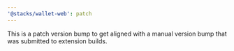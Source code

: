 ```yaml
---
'@stacks/wallet-web': patch
---
```


This is a patch version bump to get aligned with a manual version bump that was submitted to extension builds.
